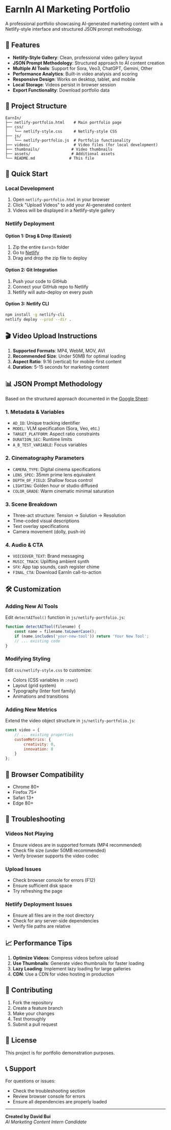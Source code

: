 # EarnIn AI Marketing Portfolio

A professional portfolio showcasing AI-generated marketing content with a Netlify-style interface and structured JSON prompt methodology.

## 🎯 Features

- **Netlify-Style Gallery**: Clean, professional video gallery layout
- **JSON Prompt Methodology**: Structured approach to AI content creation
- **Multiple AI Tools**: Support for Sora, Veo3, ChatGPT, Gemini, Other
- **Performance Analytics**: Built-in video analysis and scoring
- **Responsive Design**: Works on desktop, tablet, and mobile
- **Local Storage**: Videos persist in browser session
- **Export Functionality**: Download portfolio data

## 📁 Project Structure

```
EarnIn/
├── netlify-portfolio.html    # Main portfolio page
├── css/
│   └── netlify-style.css     # Netlify-style CSS
├── js/
│   └── netlify-portfolio.js  # Portfolio functionality
├── videos/                   # Video files (for local development)
├── thumbnails/              # Video thumbnails
├── assets/                  # Additional assets
└── README.md               # This file
```

## 🚀 Quick Start

### Local Development
1. Open `netlify-portfolio.html` in your browser
2. Click "Upload Videos" to add your AI-generated content
3. Videos will be displayed in a Netlify-style gallery

### Netlify Deployment

#### Option 1: Drag & Drop (Easiest)
1. Zip the entire `EarnIn` folder
2. Go to [Netlify](https://netlify.com)
3. Drag and drop the zip file to deploy

#### Option 2: Git Integration
1. Push your code to GitHub
2. Connect your GitHub repo to Netlify
3. Netlify will auto-deploy on every push

#### Option 3: Netlify CLI
```bash
npm install -g netlify-cli
netlify deploy --prod --dir .
```

## 🎬 Video Upload Instructions

1. **Supported Formats**: MP4, WebM, MOV, AVI
2. **Recommended Size**: Under 50MB for optimal loading
3. **Aspect Ratio**: 9:16 (vertical) for mobile-first content
4. **Duration**: 5-15 seconds for marketing content

## 📊 JSON Prompt Methodology

Based on the structured approach documented in the [Google Sheet](https://docs.google.com/spreadsheets/d/1VThE5mDLFk_kAwmz9OirAHjWTs5fRxTaNzQUWHF36s8/edit?usp=sharing):

### 1. Metadata & Variables
- `AD_ID`: Unique tracking identifier
- `MODEL`: VLM specification (Sora, Veo, etc.)
- `TARGET_PLATFORM`: Aspect ratio constraints
- `DURATION_SEC`: Runtime limits
- `A_B_TEST_VARIABLE`: Focus variables

### 2. Cinematography Parameters
- `CAMERA_TYPE`: Digital cinema specifications
- `LENS_SPEC`: 35mm prime lens equivalent
- `DEPTH_OF_FIELD`: Shallow focus control
- `LIGHTING`: Golden hour or studio diffused
- `COLOR_GRADE`: Warm cinematic minimal saturation

### 3. Scene Breakdown
- Three-act structure: Tension → Solution → Resolution
- Time-coded visual descriptions
- Text overlay specifications
- Camera movement (dolly, push-in)

### 4. Audio & CTA
- `VOICEOVER_TEXT`: Brand messaging
- `MUSIC_TRACK`: Uplifting ambient synth
- `SFX`: App tap sounds, cash register chime
- `FINAL_CTA`: Download EarnIn call-to-action

## 🛠️ Customization

### Adding New AI Tools
Edit `detectAITool()` function in `js/netlify-portfolio.js`:

```javascript
function detectAITool(filename) {
    const name = filename.toLowerCase();
    if (name.includes('your-new-tool')) return 'Your New Tool';
    // ... existing code
}
```

### Modifying Styling
Edit `css/netlify-style.css` to customize:
- Colors (CSS variables in `:root`)
- Layout (grid system)
- Typography (Inter font family)
- Animations and transitions

### Adding New Metrics
Extend the video object structure in `js/netlify-portfolio.js`:

```javascript
const video = {
    // ... existing properties
    customMetrics: {
        creativity: 0,
        innovation: 0
    }
};
```

## 📱 Browser Compatibility

- Chrome 80+
- Firefox 75+
- Safari 13+
- Edge 80+

## 🔧 Troubleshooting

### Videos Not Playing
- Ensure videos are in supported formats (MP4 recommended)
- Check file size (under 50MB recommended)
- Verify browser supports the video codec

### Upload Issues
- Check browser console for errors (F12)
- Ensure sufficient disk space
- Try refreshing the page

### Netlify Deployment Issues
- Ensure all files are in the root directory
- Check for any server-side dependencies
- Verify file paths are relative

## 📈 Performance Tips

1. **Optimize Videos**: Compress videos before upload
2. **Use Thumbnails**: Generate video thumbnails for faster loading
3. **Lazy Loading**: Implement lazy loading for large galleries
4. **CDN**: Use a CDN for video hosting in production

## 🤝 Contributing

1. Fork the repository
2. Create a feature branch
3. Make your changes
4. Test thoroughly
5. Submit a pull request

## 📄 License

This project is for portfolio demonstration purposes.

## 📞 Support

For questions or issues:
- Check the troubleshooting section
- Review browser console for errors
- Ensure all dependencies are properly loaded

---

**Created by David Bui**  
*AI Marketing Content Intern Candidate*
